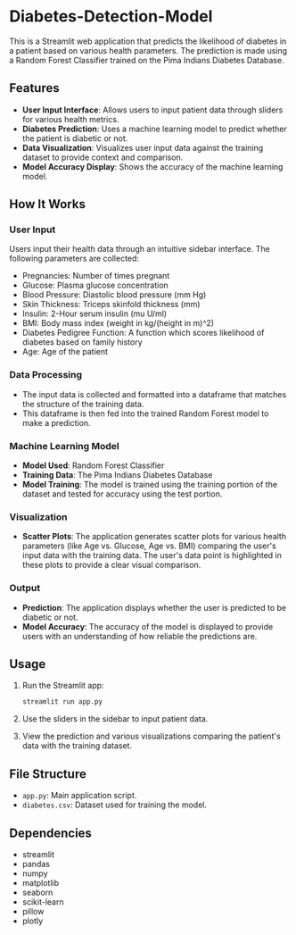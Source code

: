 # Diabetes-Detection-Model

This is a Streamlit web application that predicts the likelihood of diabetes in a patient based on various health parameters. The prediction is made using a Random Forest Classifier trained on the Pima Indians Diabetes Database.

## Features

- **User Input Interface**: Allows users to input patient data through sliders for various health metrics.
- **Diabetes Prediction**: Uses a machine learning model to predict whether the patient is diabetic or not.
- **Data Visualization**: Visualizes user input data against the training dataset to provide context and comparison.
- **Model Accuracy Display**: Shows the accuracy of the machine learning model.

## How It Works

### User Input

Users input their health data through an intuitive sidebar interface. The following parameters are collected:

- Pregnancies: Number of times pregnant
- Glucose: Plasma glucose concentration
- Blood Pressure: Diastolic blood pressure (mm Hg)
- Skin Thickness: Triceps skinfold thickness (mm)
- Insulin: 2-Hour serum insulin (mu U/ml)
- BMI: Body mass index (weight in kg/(height in m)^2)
- Diabetes Pedigree Function: A function which scores likelihood of diabetes based on family history
- Age: Age of the patient

### Data Processing

- The input data is collected and formatted into a dataframe that matches the structure of the training data.
- This dataframe is then fed into the trained Random Forest model to make a prediction.

### Machine Learning Model

- **Model Used**: Random Forest Classifier
- **Training Data**: The Pima Indians Diabetes Database
- **Model Training**: The model is trained using the training portion of the dataset and tested for accuracy using the test portion.

### Visualization

- **Scatter Plots**: The application generates scatter plots for various health parameters (like Age vs. Glucose, Age vs. BMI) comparing the user's input data with the training data. The user's data point is highlighted in these plots to provide a clear visual comparison.

### Output

- **Prediction**: The application displays whether the user is predicted to be diabetic or not.
- **Model Accuracy**: The accuracy of the model is displayed to provide users with an understanding of how reliable the predictions are.


## Usage

1. Run the Streamlit app:
    ```bash
    streamlit run app.py
    ```

2. Use the sliders in the sidebar to input patient data.

3. View the prediction and various visualizations comparing the patient's data with the training dataset.

## File Structure

- `app.py`: Main application script.
- `diabetes.csv`: Dataset used for training the model.


## Dependencies

- streamlit
- pandas
- numpy
- matplotlib
- seaborn
- scikit-learn
- pillow
- plotly

